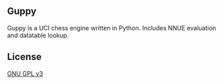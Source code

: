 ## Guppy
Guppy is a UCI chess engine written in Python. Includes NNUE evaluation and datatable lookup.

## License
[GNU GPL v3](https://www.gnu.org/licenses/gpl-3.0.en.html)
